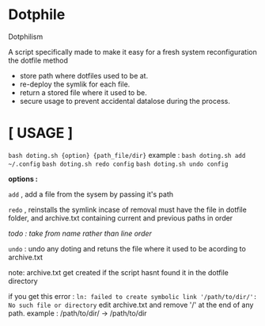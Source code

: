 # Dotphile
Dotphilism

A script specifically made to make it easy for a fresh system reconfiguration
 the dotfile method

 - store path where dotfiles used to be at.
 - re-deploy the symlik for each file.
 - return a stored file where it used to be.
 - secure usage to prevent accidental datalose during the process.

[ USAGE ]
=
`bash doting.sh {option} {path_file/dir}`
example :
`bash doting.sh add ~/.config`
`bash doting.sh redo config`
`bash doting.sh undo config`

**options :**

`add` , add a file from the sysem by passing it's path

`redo` , reinstalls the symlink incase of removal
must have the file in dotfile folder, and archive.txt containing
current and previous paths in order

*todo : take from name rather than line order*

`undo` : undo any doting and retuns the file where it used to be acording to
archive.txt


note: archive.txt get created if the script hasnt found it in the dotfile directory


if you get this error :
`ln: failed to create symbolic link '/path/to/dir/': No such file or directory`
edit archive.txt and remove '/' at the end of any path.
example : /path/to/dir/ -> /path/to/dir
